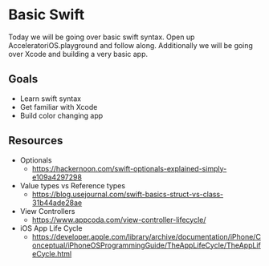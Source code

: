 # Basic Swift

Today we will be going over basic swift syntax. Open up AcceleratoriOS.playground and follow along. Additionally we will be going over Xcode and building a very basic app.

## Goals

* Learn swift syntax
* Get familiar with Xcode
* Build color changing app

## Resources

* Optionals
	- https://hackernoon.com/swift-optionals-explained-simply-e109a4297298 
* Value types vs Reference types
 	- https://blog.usejournal.com/swift-basics-struct-vs-class-31b44ade28ae
* View Controllers
	- https://www.appcoda.com/view-controller-lifecycle/
* iOS App Life Cycle
	-  https://developer.apple.com/library/archive/documentation/iPhone/Conceptual/iPhoneOSProgrammingGuide/TheAppLifeCycle/TheAppLifeCycle.html

